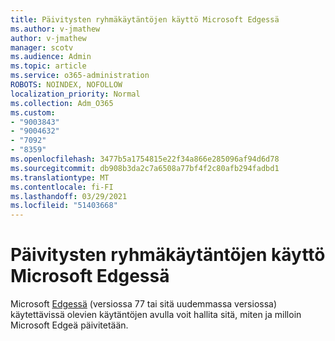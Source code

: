 ```yaml
---
title: Päivitysten ryhmäkäytäntöjen käyttö Microsoft Edgessä
ms.author: v-jmathew
author: v-jmathew
manager: scotv
ms.audience: Admin
ms.topic: article
ms.service: o365-administration
ROBOTS: NOINDEX, NOFOLLOW
localization_priority: Normal
ms.collection: Adm_O365
ms.custom:
- "9003843"
- "9004632"
- "7092"
- "8359"
ms.openlocfilehash: 3477b5a1754815e22f34a866e285096af94d6d78
ms.sourcegitcommit: db908b3da2c7a6508a77bf4f2c80afb294fadbd1
ms.translationtype: MT
ms.contentlocale: fi-FI
ms.lasthandoff: 03/29/2021
ms.locfileid: "51403668"
---
```

# <a name="use-update-related-group-policies-available-in-microsoft-edge"></a>Päivitysten ryhmäkäytäntöjen käyttö Microsoft Edgessä

Microsoft [Edgessä](https://go.microsoft.com/fwlink/?linkid=2134862) (versiossa 77 tai sitä uudemmassa versiossa) käytettävissä olevien käytäntöjen avulla voit hallita sitä, miten ja milloin Microsoft Edgeä päivitetään.
